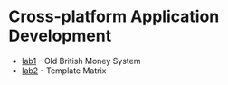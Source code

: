 # Cross-platform Application Development

- [lab1](https://github.com/KozlovaNastya/BSU/tree/main/cross-platform/lab1) - Old British Money System
- [lab2](https://github.com/KozlovaNastya/BSU/tree/main/cross-platform/lab2) - Template Matrix
